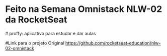 <h1>Feito na Semana Omnistack NLW-02 da RocketSeat</h1> 
# proffy: aplicativo para estudar e dar aulas

#Link para o projeto Original
https://github.com/rocketseat-education/nlw-02-omnistack
